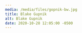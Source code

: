 ```yaml
---
media: /media/files/gopnik-bw.jpg
title: Blake Gupnik
alt: Blake Gupnik
date: 2020-10-28 12:05:00 -0500
---
```

